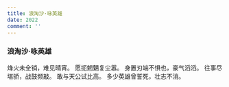 ```yaml
---
title: 浪淘沙·咏英雄
date: 2022
comment: ''
---
```

### 浪淘沙·咏英雄

烽火未全销，难见晴宵。
愿扼魍魉复尘嚣。
身置刃端不惧也，豪气滔滔。
往事尽堪骄，战鼓频敲。
敢与天公试比高。
多少英雄曾誓死，壮志不消。